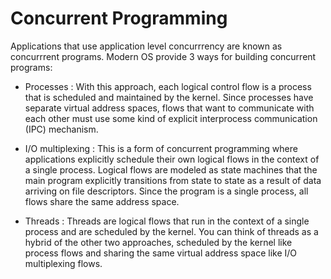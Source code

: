 # Concurrent Programming

Applications that use application level concurrrency are known as concurrrent programs. Modern OS provide 3 ways for 
building concurrent programs:

- Processes : With this approach, each logical control flow is a process that is scheduled and maintained by the kernel. 
Since processes have separate virtual address spaces, flows that want to communicate with each other must use some
kind of explicit interprocess communication (IPC) mechanism.

- I/O multiplexing : This is a form of concurrent programming where applications explicitly schedule their own logical 
flows in the context of a single process. Logical flows are modeled as state machines that the main program explicitly
transitions from state to state as a result of data arriving on file descriptors. Since the program is a single process, 
all flows share the same address space.

- Threads : Threads are logical flows that run in the context of a single process and are scheduled by the kernel. 
You can think of threads as a hybrid of the other two approaches, scheduled by the kernel like process flows and sharing
the same virtual address space like I/O multiplexing flows.